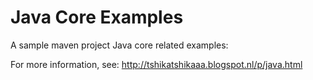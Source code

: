 Java Core Examples
==================

A sample maven project Java core related examples:

For more information, see:
http://tshikatshikaaa.blogspot.nl/p/java.html
